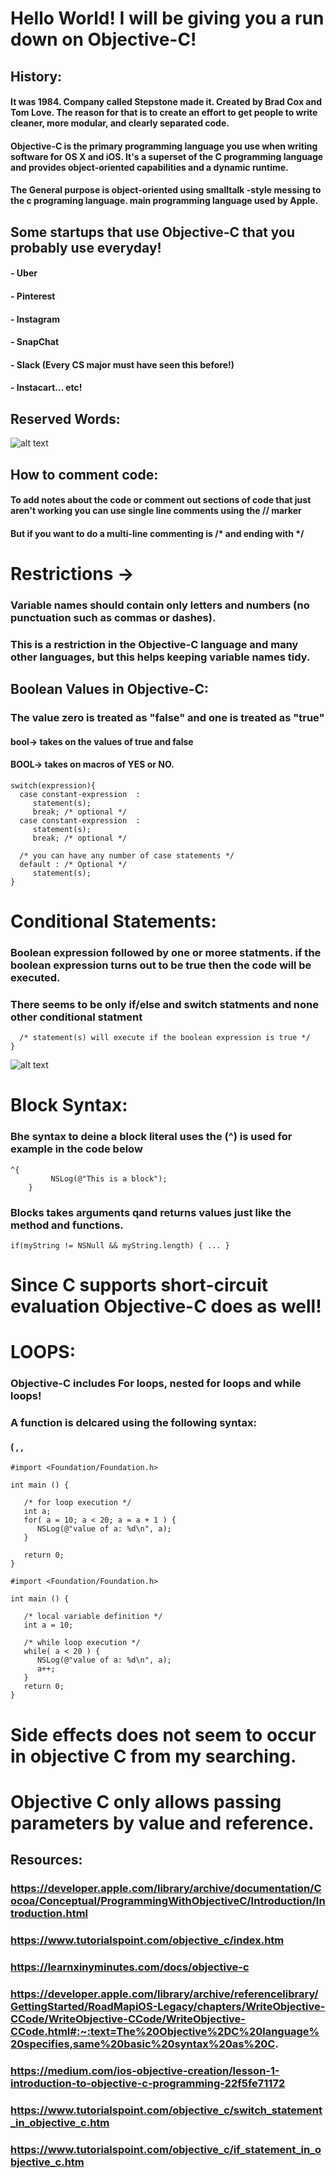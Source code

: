 # Hello World! I will be giving you a run down on Objective-C!


## History:
#### It was 1984. Company called Stepstone made it. Created by Brad Cox and Tom Love. The reason for that is to create an effort to get people to write cleaner, more modular, and clearly separated code. 
#### Objective-C is the primary programming language you use when writing software for OS X and iOS. It's a superset of the C programming language and provides object-oriented capabilities and a dynamic runtime.

####  The General purpose is object-oriented using smalltalk -style messing to the c programing language. main programming language used by Apple.


## Some startups that use Objective-C that you probably use everyday!
#### - Uber
#### - Pinterest
#### - Instagram
#### - SnapChat
#### - Slack (Every CS major must have seen this before!)
#### - Instacart... etc!

## Reserved Words: 
![alt text](https://www.oreilly.com/api/v2/epubs/9780321712110/files/graphics/t0337-01.jpg)
## How to comment code:
#### To add notes about the code or comment out sections of code that just aren't working you can use single line comments using the // marker
#### But if you want to do a multi-line commenting is /* and ending with */


# Restrictions ->
### Variable names should contain only letters and numbers (no punctuation such as commas or dashes). 
### This is a restriction in the Objective-C language and many other languages, but this helps keeping variable names tidy.

## Boolean Values in Objective-C:
### The value zero is treated as "false" and one is treated as "true"
 #### bool-> takes on the values of true and false
 #### BOOL-> takes on macros of YES or NO. 
 
 
 
 ```
 switch(expression){
   case constant-expression  :
      statement(s);
      break; /* optional */
   case constant-expression  :
      statement(s);
      break; /* optional */
  
   /* you can have any number of case statements */
   default : /* Optional */
      statement(s);
}
 ```
 
 # Conditional Statements: 
 ### Boolean expression followed by one or moree statments. if the boolean expression turns out to be true then the code will be executed.
 ### There seems to be only if/else and switch statments and none other conditional statment
 ``` if(boolean_expression) {
   /* statement(s) will execute if the boolean expression is true */
}
```
![alt text](https://www.tutorialspoint.com/objective_c/images/if_statement.jpg)


# Block Syntax:
### Bhe syntax to deine a block literal uses the (^) is used for example in the code below
```
^{
         NSLog(@"This is a block");
    }
```
### Blocks takes arguments qand returns values just like the method and functions.

``` 
if(myString != NSNull && myString.length) { ... }
```

# Since C supports short-circuit evaluation Objective-C does as well!


# LOOPS:

### Objective-C includes For loops, nested for loops and while loops!
### A function is delcared using the following syntax: 
#### <return type> <function name> (<arg1 type> <arg1 name>, <arg2 type> <arg2 name>, 

```
#import <Foundation/Foundation.h>
 
int main () {
   
   /* for loop execution */
   int a;
   for( a = 10; a < 20; a = a + 1 ) {
      NSLog(@"value of a: %d\n", a);
   }
 
   return 0;
}
```

```
#import <Foundation/Foundation.h>
 
int main () {
   
   /* local variable definition */
   int a = 10;

   /* while loop execution */
   while( a < 20 ) {
      NSLog(@"value of a: %d\n", a);
      a++;
   }
   return 0;
}
```

# Side effects does not seem to occur in objective C from my searching.
# Objective C only allows passing parameters by value and reference.


##  Resources:  

###  https://developer.apple.com/library/archive/documentation/Cocoa/Conceptual/ProgrammingWithObjectiveC/Introduction/Introduction.html
###  https://www.tutorialspoint.com/objective_c/index.htm
###  https://learnxinyminutes.com/docs/objective-c
###  https://developer.apple.com/library/archive/referencelibrary/GettingStarted/RoadMapiOS-Legacy/chapters/WriteObjective-CCode/WriteObjective-CCode/WriteObjective-CCode.html#:~:text=The%20Objective%2DC%20language%20specifies,same%20basic%20syntax%20as%20C.
###  https://medium.com/ios-objective-creation/lesson-1-introduction-to-objective-c-programming-22f5fe71172
### https://www.tutorialspoint.com/objective_c/switch_statement_in_objective_c.htm
### https://www.tutorialspoint.com/objective_c/if_statement_in_objective_c.htm

 						





 		
